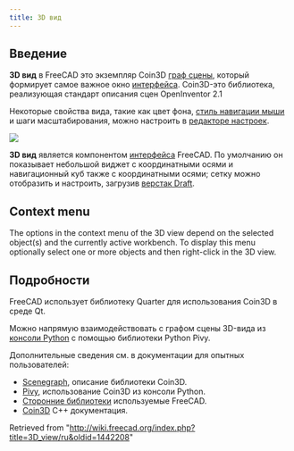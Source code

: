 ```yaml
---
title: 3D вид
---
```

## Введение

**3D вид** в FreeCAD это экземпляр Coin3D  [граф сцены](/Scenegraph/ru "Scenegraph/ru"), который формирует самое важное окно [интерфейса](/Interface/ru "Interface/ru"). Coin3D-это библиотека, реализующая стандарт описания сцен OpenInventor 2.1

Некоторые свойства вида, такие как цвет фона, [стиль навигации мыши](/Mouse_Model/ru "Mouse Model/ru") и шаги масштабирования, можно настроить в [редакторе настроек](/Preferences_Editor/ru "Preferences Editor/ru").

![](/images/FreeCAD_3D_view.png)

**3D вид** является компонентом [интерфейса](/Interface/ru "Interface/ru") FreeCAD. По умолчанию он показывает небольшой виджет с координатными осями и навигационный куб также с координатными осями; сетку можно отобразить и настроить, загрузив [верстак Draft](/Draft_Workbench/ru "Draft Workbench/ru").

## Context menu

The options in the context menu of the 3D view depend on the selected object(s) and the currently active workbench. To display this menu optionally select one or more objects and then right-click in the 3D view.

## Подробности

FreeCAD использует библиотеку Quarter для использования Coin3D в среде Qt.

Можно напрямую взаимодействовать с графом сцены 3D-вида из [консоли Python](/Python_console/ru "Python console/ru") с помощью библиотеки Python Pivy.

Дополнительные сведения см. в документации для опытных пользователей:

* [Scenegraph](/Scenegraph/ru "Scenegraph/ru"), описание библиотеки Coin3D.
* [Pivy](/Pivy/ru "Pivy/ru"), использование Coin3D из консоли Python.
* [Сторонние библиотеки](/Third_Party_Libraries/ru "Third Party Libraries/ru") используемые FreeCAD.
* [Coin3D](https://grey.colorado.edu/coin3d/index.html) C++ документация.

Retrieved from "<http://wiki.freecad.org/index.php?title=3D_view/ru&oldid=1442208>"